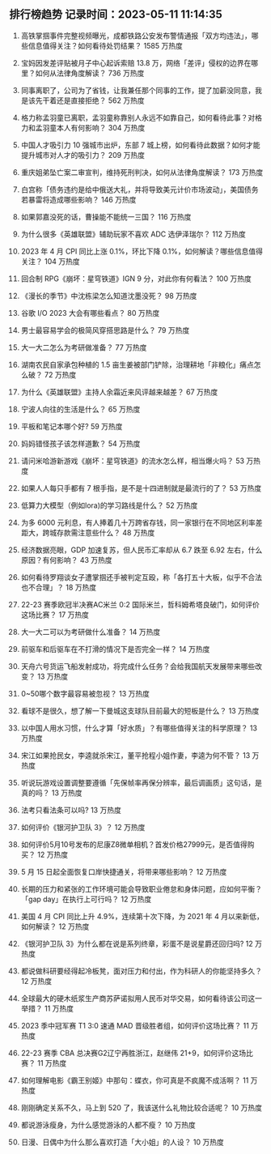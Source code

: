 
## 排行榜趋势 记录时间：2023-05-11 11:14:35
  
  1. 高铁掌掴事件完整视频曝光，成都铁路公安发布警情通报「双方均违法」，哪些信息值得关注？如何看待处罚结果？ 1585 万热度
    
  2. 宝妈因发差评贴被月子中心起诉索赔 13.8 万，网络「差评」侵权的边界在哪里？如何从法律角度解读？ 736 万热度
    
  3. 同事离职了，公司为了省钱，让我兼任那个同事的工作，提了加薪没同意，我是该先干着还是直接拒绝？ 562 万热度
    
  4. 格力称孟羽童已离职，孟羽童称靠别人永远不如靠自己，如何看待此事？对格力和孟羽童本人有何影响？ 304 万热度
    
  5. 中国人才吸引力 10 强城市出炉，东部 7 城上榜，如何看待此数据？如何才能提升城市对人才的吸引力？ 209 万热度
    
  6. 重庆姐弟坠亡案二审宣判，维持死刑判决，如何从法律角度解读？ 173 万热度
    
  7. 白宫称「债务违约是给中俄送大礼，并将导致美元计价市场波动」，美国债务若暴雷将造成哪些影响？ 146 万热度
    
  8. 如果郭嘉没死的话，曹操能不能统一三国？ 116 万热度
    
  9. 为什么很多《英雄联盟》辅助玩家不喜欢 ADC 选伊泽瑞尔？ 112 万热度
    
  10. 2023 年 4 月 CPI 同比上涨 0.1%，环比下降 0.1%，如何解读？哪些信息值得关注？ 104 万热度
    
  11. 回合制 RPG《崩坏：星穹铁道》IGN 9 分，对此你有何看法？ 100 万热度
    
  12. 《漫长的季节》中沈栋梁怎么知道沈墨没死？ 98 万热度
    
  13. 谷歌 I/O 2023 大会有哪些看点？ 80 万热度
    
  14. 男士最容易学会的极简风穿搭思路是什么？ 79 万热度
    
  15. 大一大二怎么为考研做准备？ 77 万热度
    
  16. 湖南农民自家承包种植的 1.5 亩生姜被部门铲除，治理耕地「非粮化」痛点怎么破？ 72 万热度
    
  17. 为什么《英雄联盟》主持人余霜近来风评越来越差？ 67 万热度
    
  18. 宁波人向往的生活是什么？ 65 万热度
    
  19. 平板和笔记本哪个好? 59 万热度
    
  20. 妈妈错怪孩子该怎样道歉？ 54 万热度
    
  21. 请问米哈游新游戏《崩坏：星穹铁道》的流水怎么样，相当爆火吗？ 53 万热度
    
  22. 如果人人每只手都有 7 根手指，是不是十四进制就是最流行的了？ 53 万热度
    
  23. 低算力大模型（例如lora)的学习路线是什么？ 52 万热度
    
  24. 为多 6000 元利息，有人捧着几十万跨省存钱，同一家银行在不同地区利率差距大，跨城存款需注意些什么？ 48 万热度
    
  25. 经济数据亮眼，GDP 加速复苏，但人民币汇率却从 6.7 跌至 6.92 左右，什么原因？有何影响？ 43 万热度
    
  26. 如何看待罗翔谈女子遭掌掴还手被判定互殴，称「各打五十大板，似乎不合法也不合理」？ 18 万热度
    
  27. 22-23 赛季欧冠半决赛AC米兰 0:2 国际米兰，哲科姆希塔良破门，如何评价这场比赛？ 17 万热度
    
  28. 大一大二可以为考研做什么准备？ 14 万热度
    
  29. 前驱车和后驱车在不打滑的情况下是否完全一样？ 14 万热度
    
  30. 天舟六号货运飞船发射成功，将完成什么任务？会给我国航天发展带来哪些改变？ 13 万热度
    
  31. 0~50哪个数字最容易被忽视？ 13 万热度
    
  32. 看球不是很久，想了解一下曼城这支球队目前最大的短板是什么？ 13 万热度
    
  33. 以中国人用水习惯，什么才算「好水质」？有哪些值得关注的科学原理？ 13 万热度
    
  34. 宋江如果抢民女，李逵就杀宋江，董平抢程小姐作妻，李逵为何不管？ 13 万热度
    
  35. 听说玩游戏设置调整要遵循「先保帧率再保分辨率，最后调画质」这句话，是真的吗？ 13 万热度
    
  36. 法考只看法条可以吗? 13 万热度
    
  37. 如何评价《银河护卫队 3》？ 12 万热度
    
  38. 如何评价5月10号发布的尼康Z8微单相机？首发价格27999元，是否值得购买？ 12 万热度
    
  39. 5 月 15 日起全面恢复口岸快捷通关，将带来哪些影响？ 12 万热度
    
  40. 长期的压力和紧张的工作环境可能会导致职业倦怠和身体问题，应如何平衡？「gap day」在执行上可行吗？ 12 万热度
    
  41. 美国 4 月 CPI 同比上升 4.9%，连续第十次下降，为 2021 年 4 月以来新低，如何解读？ 12 万热度
    
  42. 《银河护卫队 3》为什么都在说是系列终章，彩蛋不是说星爵还回归吗? 12 万热度
    
  43. 都说做科研要经得起冷板凳，面对压力和付出，作为科研人的你能坚持多久？ 12 万热度
    
  44. 全球最大的硬木纸浆生产商苏萨诺拟用人民币对华交易，如何看待该公司这一举措？ 11 万热度
    
  45. 2023 季中冠军赛 T1 3:0 速通 MAD 晋级胜者组，如何评价这场比赛？ 11 万热度
    
  46. 22-23 赛季 CBA 总决赛G2辽宁再胜浙江，赵继伟 21+9，如何评价这场比赛？ 11 万热度
    
  47. 如何理解电影《霸王别姬》中那句：蝶衣，你可真是不疯魔不成活啊？ 11 万热度
    
  48. 刚刚确定关系不久，马上到 520 了，我该送什么礼物比较合适呢？ 10 万热度
    
  49. 都说游泳瘦身，为什么感觉游泳的人都不瘦？ 10 万热度
    
  50. 日漫、日偶中为什么那么喜欢打造「大小姐」的人设？ 10 万热度
    